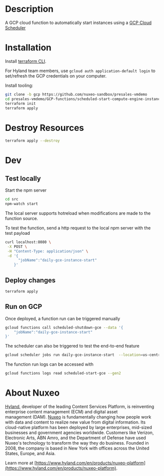 # Description

A GCP cloud function to automatically start instances using a [GCP Cloud Scheduler](https://console.cloud.google.com/cloudscheduler)

# Installation

Install [terraform CLI](https://developer.hashicorp.com/terraform/tutorials/gcp-get-started/install-cli).

For Hyland team members, use `gcloud auth application-default login` to set/refresh the GCP credentials on your computer.

Install tooling:

```bash
git clone -b gcp https://github.com/nuxeo-sandbox/presales-vmdemo
cd presales-vmdemo/GCP-functions/scheduled-start-compute-engine-instance
terraform init
terraform apply
```

# Destroy Resources

```bash
terraform apply --destroy
```

# Dev
## Test locally
Start the npm server

```bash
cd src
npm-watch start
```

The local server supports hotreload when modifications are made to the function source.

To test the function, send a http request to the local npm server with the test payload

```bash
curl localhost:8080 \
 -X POST \
 -H "Content-Type: application/json" \
 -d '{
      "jobName":"daily-gce-instance-start"
    }'
```

## Deploy changes 

```bash
terraform apply
```

## Run on GCP

Once deployed, a function run can be triggered manually

```bash
gcloud functions call scheduled-shutdown-gce --data '{
    "jobName":"daily-gce-instance-start"
}'
```

The scheduler can also be triggered to test the end-to-end feature

```bash
gcloud scheduler jobs run daily-gce-instance-start  --location=us-central1
```

The function run logs can be accessed with 

```bash
gcloud functions logs read scheduled-start-gce --gen2
```

# About Nuxeo

[Hyland](https://www.hyland.com), developer of the leading Content Services Platform, is reinventing enterprise content management (ECM) and digital asset management (DAM). [Nuxeo](https://www.hyland.com/en/products/nuxeo-platform) is fundamentally changing how people work with data and content to realize new value from digital information. Its cloud-native platform has been deployed by large enterprises, mid-sized businesses and government agencies worldwide. Customers like Verizon, Electronic Arts, ABN Amro, and the Department of Defense have used Nuxeo's technology to transform the way they do business. Founded in 2008, the company is based in New York with offices across the United States, Europe, and Asia.

Learn more at [https://www.hyland.com/en/products/nuxeo-platform](https://www.hyland.com/en/products/nuxeo-platform).